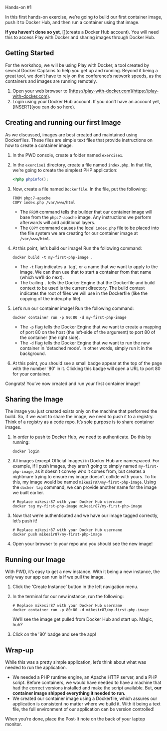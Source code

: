 Hands-on #1

In this first hands-on exercise, we’re going to build our first container image, push it to Docker Hub, and then run a container using that image.

**If you haven’t done so yet**, [](create a Docker Hub account). You will need this to access Play with Docker and sharing images through Docker Hub.

## Getting Started

For the workshop, we will be using Play with Docker, a tool created by several Docker Captains to help you get up and running. Beyond it being a great tool, we don’t have to rely on the conference’s network speeds, as the containers and images are running remotely.

1. Open your web browser to [https://play-with-docker.com](https://play-with-docker.com).
2. Login using your Docker Hub account. If you don’t have an account yet, [INSERT](you can do so here).


## Creating and running our first Image

As we discussed, images are best created and maintained using Dockerfiles. These files are simple text files that provide instructions on how to create a container image.

1. In the PWD console, create a folder named `exercise1`.
2. In the `exercise1` directory, create a file named `index.php`. In that file, we’re going to create the simplest PHP application:

    ```php
    <?php phpinfo();
    ```

3. Now, create a file named `Dockerfile`. In the file, put the following:

    ```
    FROM php:7-apache
    COPY index.php /var/www/html
    ```

   - The `FROM` command tells the builder that our container image will base from the `php:7-apache` image. Any instructions we perform afterwards will add additional layers.
   - The `COPY` command causes the local `index.php` file to be placed into the file system we are creating for our container image at `/var/www/html`.

4. At this point, let’s build our image! Run the following command:

    ```
    docker build -t my-first-php-image .
    ```

    - The `-t` flag indicates a 'tag', or a name that we want to apply to the image. We can then use that to start a container from that name (which we’ll do next).
    - The trailing `.` tells the Docker Engine that the Dockerfile and build context to be used is the current directory. The build context indicates the root of files we will use in the Dockerfile (like the copying of the index.php file).

5. Let’s run our container image! Run the following command:

    ```
    docker container run -p 80:80 -d my-first-php-image
    ```

    - The `-p` flag tells the Docker Engine that we want to create a mapping of port 80 on the host (the left-side of the argument) to port 80 of the container (the right side). 
    - The `-d` flag tells the Docker Engine that we want to run the new container in 'detached mode'. In other words, simply run it in the background.

6. At this point, you should see a small badge appear at the top of the page with the number '80' in it. Clicking this badge will open a URL to port 80 for your container.

Congrats! You’ve now created and run your first container image!


## Sharing the Image

The image you just created exists only on the machine that performed the build. So, if we want to share the image, we need to push it to a registry. Think of a registry as a code repo. It’s sole purpose is to share container images.

1. In order to push to Docker Hub, we need to authenticate. Do this by running:

    ```
    docker login
    ```

2. All images (except Official Images) in Docker Hub are namespaced. For example, if I push images, they aren’t going to simply named `my-first-php-image`, as it doesn’t convey _who_ it comes from, but creates a nightmare trying to ensure my image doesn’t collide with yours. To fix this, my image would be named `mikesir87/my-first-php-image`. Using the `docker tag` command, we can provide another name for the image we built earlier.

    ```
    # Replace mikesir87 with your Docker Hub username
    docker tag my-first-php-image mikesir87/my-first-php-image
    ```

3. Now that we’re authenticated and we have our image tagged correctly, let’s push it!

    ```
    # Replace mikesir87 with your Docker Hub username
    docker push mikesir87/my-first-php-image
    ```

4. Open your browser to your repo and you should see the new image!


## Running our Image

With PWD, it’s easy to get a new instance. With it being a new instance, the only way our app can run is if we pull the image.

1. Click the 'Create Instance' button in the left navigation menu.
2. In the terminal for our new instance, run the following:

    ```
    # Replace mikesir87 with your Docker Hub username
    docker container run -p 80:80 -d mikesir87/my-first-php-image
    ```

    We’ll see the image get pulled from Docker Hub and start up. Magic, huh?

3. Click on the '80' badge and see the app!


## Wrap-up

While this was a pretty simple application, let’s think about what was needed to run the application. 

- We needed a PHP runtime engine, an Apache HTTP server, and a PHP script. Before containers, we would have needed to have a machine that had the correct versions installed and make the script available. But, **our container image shipped everything it needed to run.**
- We created our container image using a Dockerfile, which assures our application is consistent no matter where we build it. With it being a text file, the full environment of our application can be version controlled!

When you’re done, place the Post-It note on the back of your laptop monitor.
